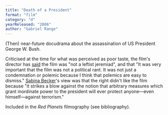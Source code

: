 ```yaml
---
title: "Death of a President"
format: "film"
category: "d"
yearReleased: "2006"
author: "Gabriel Range"
---
```

(Then) near-future docudrama about the  assassination of US President George W. Bush.

Criticised at the time for what was perceived  as poor taste, the film's director has <a href="https://www.washingtonpost.com/news/morning-mix/wp/2014/12/17/forget-sonys-the-interview-this-award-winning-movie-imagined-the-assassination-of-george-w-bush/?utm_term=.a55292b573b2"> said</a> the film was "not a leftist jeremiad", and that "It was  very important that the film was not a political rant. It was not  just a condemnation or polemic because I think that polemics are  easy to dismiss." <a href="http://www.sabinabecker.com/2006/10/death_of_a_president_a_review.html"> Sabina Becker</a>'s view was that the right didn't like the film  because "it strikes a blow against the notion that arbitrary  measures which grant inordinate power to the president will ever  protect anyone—even himself—against terrorism."

Included in the _Red Planets_ filmography (see bibliography).
